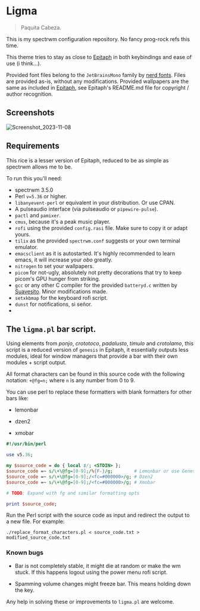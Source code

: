 # Ligma

> Paquita Cabeza.

This is my spectrwm configuration repository. No fancy prog-rock refs this time.

This theme tries to stay as close to [Epitaph](https://github.com/VentGrey/Epitaph) in both keybindings and ease of use (i think...). 

Provided font files belong to the `JetBrainsMono` family by [nerd fonts](https://nerdfonts.com/). Files are provided as-is, without any modifications. 
Provided wallpapers are the same as included in [Epitaph](https://github.com/VentGrey/Epitaph), see Epitaph's README.md file for copyright / author recognition.

## Screenshots

![Screenshot_2023-11-08](https://github.com/VentGrey/Ligma/assets/24773698/595d66fc-9fe2-4a12-a325-afd7639ee522)


## Requirements

This rice is a lesser version of Epitaph, reduced to be as simple as spectrwm allows me to be.

To run this you'll need:

- spectrwm 3.5.0
- Perl `v=5.36` or higher.
- `libanyevent-perl` or equivalent in your distribution. Or use CPAN.
- A pulseaudio interface (via pulseaudio or `pipewire-pulse`).
- `pactl` and `pamixer`.
- `cmus`, because it's a peak music player.
- `rofi` using the provided `config.rasi` file. Make sure to copy it or adapt yours.
- `tilix` as the provided `spectrwm.conf` suggests or your own terminal emulator.
- `emacsclient` as it is autostarted. It's highly recommended to learn emacs, it will increase your *obo* greatly.
- `nitrogen` to set your wallpapers.
- `picom` for not-ugly, absolutely not pretty decorations that try to keep picom's GPU hunger from striking.
- `gcc` or any other C compiler for the provided `batteryd.c` written by [Suavesito](https://github.com/Suavesito-Olimpiada/dotfiles/blob/master/herbstluftwm/bin/battery.c). Minor modifications made.
- `setxkbmap` for the keyboard rofi script.
- `dunst` for notifications, si señor.
- 

## The `ligma.pl` bar script.

Using elements from *ponjo*, *crototoco*, *padalusto*, *timulo* and *crotolamo*, this script is a reduced version of `genesis` in Epitaph, it essentially outputs less modules, ideal for window managers that provide a bar with their own modules + script output.

All format characters can be found in this source code with the following notation: `+@fg=n;` where `n` is any number from 0 to 9.

You can use perl to replace these formatters with blank formatters for other bars like:

- lemonbar

- dzen2

- xmobar

```perl
#!/usr/bin/perl

use v5.36;

my $source_code = do { local $/; <STDIN> };
$source_code =~ s/\+\@fg=[0-9];/%{F-}/g;        # Lemonbar or use Genesis.pl
$source_code =~ s/\+\@fg=[0-9];/<fc=#000000>/g; # Dzen2
$source_code =~ s/\+\@fg=[0-9];/<fc=#000000>/g; # Xmobar

# TODO: Expand with fg and similar formatting opts

print $source_code;
```

Run the Perl script with the source code as input and redirect the output to a new file. For example:

```shell
./replace_format_characters.pl < source_code.txt > modified_source_code.txt
```

### Known bugs
- Bar is not completely stable, it might die at random or make the wm stuck. If this happens logout using the power menu rofi script.

- Spamming volume changes might freeze bar. This means holding down the key.

Any help in solving these or improvements to `ligma.pl` are welcome.

